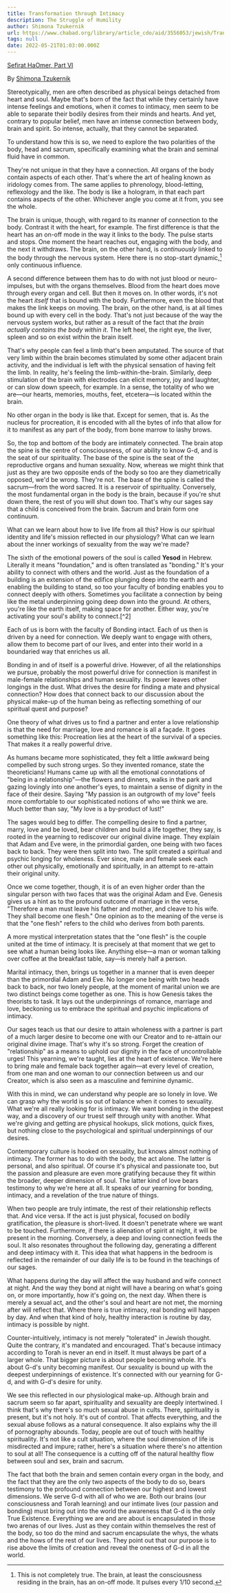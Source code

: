 ```yaml
---
title: Transformation through Intimacy
description: The Struggle of Humility
author: Shimona Tzukernik
url: https://www.chabad.org/library/article_cdo/aid/3556053/jewish/Transformation-Through-Intimacy.htm
tags: null
date: 2022-05-21T01:03:00.000Z
---
```


[Sefirat HaOmer, Part VI](https://www.chabad.org/library/article_cdo/aid/3556053/jewish/Transformation-Through-Intimacy.htm)

By [Shimona Tzukernik](https://www.chabad.org/search/keyword_cdo/kid/1575/jewish/Tzukernik-Shimona.htm)

Stereotypically, men are often described as physical beings detached from heart and soul. Maybe that's born of the fact that while they certainly have intense feelings and emotions, when it comes to intimacy, men seem to be able to separate their bodily desires from their minds and hearts. And yet, contrary to popular belief, men have an intense connection between body, brain and spirit. So intense, actually, that they cannot be separated.

To understand how this is so, we need to explore the two polarities of the body, head and sacrum, specifically examining what the brain and seminal fluid have in common.

They're not unique in that they have a connection. All organs of the body contain aspects of each other. That's where the art of healing known as iridology comes from. The same applies to phrenology, blood-letting, reflexology and the like. The body is like a hologram, in that each part contains aspects of the other. Whichever angle you come at it from, you see the whole.

The brain is unique, though, with regard to its manner of connection to the body. Contrast it with the heart, for example.
The first difference is that the heart has an on-off mode in the way it links to the body. The pulse starts and stops. One moment the heart reaches out, engaging with the body, and the next it withdraws. The brain, on the other hand, is _continuously_ linked to the body through the nervous system. Here there is no stop-start dynamic,[^1] only continuous influence.

A second difference between them has to do with not just blood or neuro-impulses, but with the organs themselves. Blood from the heart does move through every organ and cell. But then it moves on. In other words, it's not the heart _itself_ that is bound with the body. Furthermore, even the blood that makes the link keeps on moving. The brain, on the other hand, is at all times bound up with every cell in the body. That's not just because of the way the nervous system works, but rather as a result of the fact that _the brain actually contains the body within it_. The left heel, the right eye, the liver, spleen and so on exist within the brain itself.

That's why people can feel a limb that's been amputated. The source of that very limb within the brain becomes stimulated by some other adjacent brain activity, and the individual is left with the physical sensation of having felt the limb. In reality, he's feeling the limb-within-the-brain. Similarly, deep stimulation of the brain with electrodes can elicit memory, joy and laughter, or can slow down speech, for example. In a sense, the totality of who we are&mdash;our hearts, memories, mouths, feet, etcetera&mdash;is located within the brain.

No other organ in the body is like that. Except for semen, that is. As the nucleus for procreation, it is encoded with all the bytes of info that allow for it to manifest as any part of the body, from bone marrow to lashy brows.

So, the top and bottom of the body are intimately connected. The brain atop the spine is the centre of consciousness, of our ability to know G-d, and is the seat of our spirituality. The base of the spine is the seat of the reproductive organs and human sexuality. Now, whereas we might think that just as they are two opposite ends of the body so too are they diametrically opposed, we'd be wrong. They're not. The base of the spine is called the sacrum&mdash;from the word sacred. It is a reservoir of spirituality. Conversely, the most fundamental organ in the body is the brain, because if you're shut down there, the rest of you will shut down too. That's why our sages say that a child is conceived from the brain. Sacrum and brain form one continuum.

What can we learn about how to live life from all this? How is our spiritual identity and life's mission reflected in our physiology? What can we learn about the inner workings of sexuality from the way we're made?

The sixth of the emotional powers of the soul is called **Yesod** in Hebrew. Literally it means "foundation," and is often translated as "bonding." It's your ability to connect with others and the world. Just as the foundation of a building is an extension of the edifice plunging deep into the earth and enabling the building to stand, so too your faculty of bonding enables you to connect deeply with others. Sometimes you facilitate a connection by being like the metal underpinning going deep down into the ground. At others, you're like the earth itself, making space for another. Either way, you're activating your soul's ability to connect.[^2]

Each of us is born with the faculty of Bonding intact. Each of us then is driven by a need for connection. We deeply want to engage with others, allow them to become part of our lives, and enter into their world in a boundaried way that enriches us all.

Bonding in and of itself is a powerful drive. However, of all the relationships we pursue, probably the most powerful drive for connection is manifest in male-female relationships and human sexuality. Its power leaves other longings in the dust. What drives the desire for finding a mate and physical connection? How does that connect back to our discussion about the physical make-up of the human being as reflecting something of our spiritual quest and purpose?

One theory of what drives us to find a partner and enter a love relationship is that the need for marriage, love and romance is all a façade. It goes something like this: Procreation lies at the heart of the survival of a species. That makes it a really powerful drive.

As humans became more sophisticated, they felt a little awkward being compelled by such strong urges. So they invented romance, state the theoreticians! Humans came up with all the emotional connotations of "being in a relationship"&mdash;the flowers and dinners, walks in the park and gazing lovingly into one another's eyes, to maintain a sense of dignity in the face of their desire. Saying "My passion is an outgrowth of my love" feels more comfortable to our sophisticated notions of who we think we are. Much better than say, "My love is a by-product of lust!"

The sages would beg to differ. The compelling desire to find a partner, marry, love and be loved, bear children and build a life together, they say, is rooted in the yearning to rediscover our original divine image. They explain that Adam and Eve were, in the primordial garden, one being with two faces back to back. They were then split into two. The split created a spiritual and psychic longing for wholeness. Ever since, male and female seek each other out physically, emotionally and spiritually, in an attempt to re-attain their original unity.

Once we come together, though, it is of an even higher order than the singular person with two faces that was the original Adam and Eve. Genesis gives us a hint as to the profound outcome of marriage in the verse, "Therefore a man must leave his father and mother, and cleave to his wife. They shall become one flesh." One opinion as to the meaning of the verse is that the "one flesh" refers to the child who derives from both parents.

A more mystical interpretation states that the "one flesh" is the couple united at the time of intimacy. It is precisely at that moment that we get to see what a human being looks like. Anything else&mdash;a man or woman talking over coffee at the breakfast table, say&mdash;is merely half a person.

Marital intimacy, then, brings us together in a manner that is even deeper than the primordial Adam and Eve. No longer one being with two heads back to back, nor two lonely people, at the moment of marital union we are two distinct beings come together as one. This is how Genesis takes the theorists to task. It lays out the underpinnings of romance, marriage and love, beckoning us to embrace the spiritual and psychic implications of intimacy.

Our sages teach us that our desire to attain wholeness with a partner is part of a much larger desire to become one with our Creator and to re-attain our original divine image. That's why it's so strong. Forget the creation of "relationship" as a means to uphold our dignity in the face of uncontrollable urges! This yearning, we're taught, lies at the heart of existence. We're here to bring male and female back together again&mdash;at every level of creation, from one man and one woman to our connection between us and our Creator, which is also seen as a masculine and feminine dynamic.

With this in mind, we can understand why people are so lonely in love. We can grasp why the world is so out of balance when it comes to sexuality. What we're all really looking for is intimacy. We want bonding in the deepest way, and a discovery of our truest self through unity with another. What we're giving and getting are physical hookups, slick motions, quick fixes, but nothing close to the psychological and spiritual underpinnings of our desires.

Contemporary culture is hooked on sexuality, but knows almost nothing of intimacy. The former has to do with the body, the act alone. The latter is personal, and also spiritual. Of course it's physical and passionate too, but the passion and pleasure are even more gratifying because they fit within the broader, deeper dimension of soul. The latter kind of love bears testimony to why we're here at all. It speaks of our yearning for bonding, intimacy, and a revelation of the true nature of things.

When two people are truly intimate, the rest of their relationship reflects that. And vice versa. If the act is just physical, focused on bodily gratification, the pleasure is short-lived. It doesn't penetrate where we want to be touched. Furthermore, if there is alienation of spirit at night, it will be present in the morning. Conversely, a deep and loving connection feeds the soul. It also resonates throughout the following day, generating a different and deep intimacy with it.
This idea that what happens in the bedroom is reflected in the remainder of our daily life is to be found in the teachings of our sages.

What happens during the day will affect the way husband and wife connect at night. And the way they bond at night will have a bearing on what's going on, or more importantly, how it's going on, the next day. When there is merely a sexual act, and the other's soul and heart are not met, the morning after will reflect that. Where there is true intimacy, real bonding will happen by day. And when that kind of holy, healthy interaction is routine by day, intimacy is possible by night.

Counter-intuitively, intimacy is not merely "tolerated" in Jewish thought. Quite the contrary, it's mandated and encouraged. That's because intimacy according to Torah is never an end in itself. It must always be part of a larger whole. That bigger picture is about people becoming whole. It's about G-d's unity becoming manifest. Our sexuality is bound up with the deepest underpinnings of existence. It's connected with our yearning for G-d, and with G-d's desire for unity.

We see this reflected in our physiological make-up. Although brain and sacrum seem so far apart, spirituality and sexuality are deeply intertwined. I think that's why there's so much sexual abuse in cults. There, spirituality is present, but it's not holy. It's out of control. That affects everything, and the sexual abuse follows as a natural consequence. It also explains why the ill of pornography abounds. Today, people are out of touch with healthy spirituality. It's not like a cult situation, where the soul dimension of life is misdirected and impure; rather, here's a situation where there's no attention to soul at all! The consequence is a cutting off of the natural healthy flow between soul and sex, brain and sacrum.

The fact that both the brain and semen contain every organ in the body, and the fact that they are the only two aspects of the body to do so, bears testimony to the profound connection between our highest and lowest dimensions. We serve G-d with all of who we are. Both our brains (our consciousness and Torah learning) and our intimate lives (our passion and bonding) must bring out into the world the awareness that G-d is the only True Existence. Everything we are and are about is encapsulated in those two arenas of our lives. Just as they contain within themselves the rest of the body, so too do the mind and sacrum encapsulate the whys, the whats and the hows of the rest of our lives. They point out that our purpose is to rise above the limits of creation and reveal the oneness of G-d in all the world.

[^1]: This is not completely true. The brain, at least the consciousness residing in the brain, has an on-off mode. It pulses every 1/10 second.
